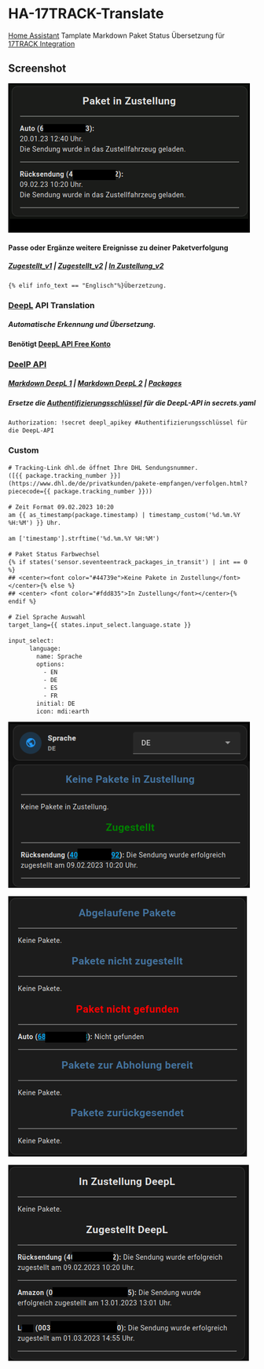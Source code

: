# HA-17TRACK-Translate

[Home Assistant](https://www.home-assistant.io/) Tamplate Markdown Paket Status Übersetzung für [17TRACK Integration](https://www.home-assistant.io/integrations/seventeentrack)

## Screenshot
![zugestellt](https://github.com/Morpheus2018/HA-17TRACK-Translate/blob/main/png/preview.gif)

#### Passe oder Ergänze weitere Ereignisse zu deiner Paketverfolgung
##### [Zugestellt_v1](https://github.com/Morpheus2018/HA-17TRACK-Translate/blob/main/zugestellt_v1#L7) | [Zugestellt_v2](https://github.com/Morpheus2018/HA-17TRACK-Translate/blob/main/zugestellt_v2#L14) | [In Zustellung_v2](https://github.com/Morpheus2018/HA-17TRACK-Translate/blob/main/in_zustellung_v2#L24)
```
{% elif info_text == "Englisch"%}Überzetzung. 
```

### [DeepL](https://www.deepl.com/) API Translation
##### Automatische Erkennung und Übersetzung. 
#### Benötigt [DeepL API Free Konto](https://www.deepl.com/de/pro-api?cta=checkout-pro)
### [DeelP API](https://github.com/Morpheus2018/HA-17TRACK-Translate/tree/main/deepl_api_translation)
##### [Markdown DeepL 1](https://github.com/Morpheus2018/HA-17TRACK-Translate/blob/main/deepl_api_translation/Markdown_combi1.yaml) | [Markdown DeepL 2](https://github.com/Morpheus2018/HA-17TRACK-Translate/blob/main/deepl_api_translation/Markdown_combi2.yaml) | [Packages](https://github.com/Morpheus2018/HA-17TRACK-Translate/blob/main/deepl_api_translation/deepl_translation_packages.yaml)  
##### Ersetze die [Authentifizierungsschlüssel](https://github.com/Morpheus2018/HA-17TRACK-Translate/blob/main/deepl_api_translation/deepl_translation_packages.yaml#L134)  für die DeepL-API in secrets.yaml
```
Authorization: !secret deepl_apikey #Authentifizierungsschlüssel für die DeepL-API 
```
### Custom
```
# Tracking-Link dhl.de öffnet Ihre DHL Sendungsnummer.
([{{ package.tracking_number }}](https://www.dhl.de/de/privatkunden/pakete-empfangen/verfolgen.html?piececode={{ package.tracking_number }}))

# Zeit Format 09.02.2023 10:20
am {{ as_timestamp(package.timestamp) | timestamp_custom('%d.%m.%Y %H:%M') }} Uhr.

am ['timestamp'].strftime('%d.%m.%Y %H:%M')

# Paket Status Farbwechsel
{% if states('sensor.seventeentrack_packages_in_transit') | int == 0 %} 
## <center><font color="#44739e">Keine Pakete in Zustellung</font></center>{% else %}  
## <center> <font color="#fdd835">In Zustellung</font></center>{% endif %}

# Ziel Sprache Auswahl
target_lang={{ states.input_select.language.state }}

input_select:
      language:
        name: Sprache
        options:
          - EN
          - DE
          - ES
          - FR
        initial: DE
        icon: mdi:earth
```
![Coustom URL Color](https://github.com/Morpheus2018/HA-17TRACK-Translate/blob/main/png/custom_url_color.png)

![Weiterer Paketstatus](https://github.com/Morpheus2018/HA-17TRACK-Translate/blob/main/png/other.png)

![Kombi DeepL](https://github.com/Morpheus2018/HA-17TRACK-Translate/blob/main/png/combi_deepl.png)
